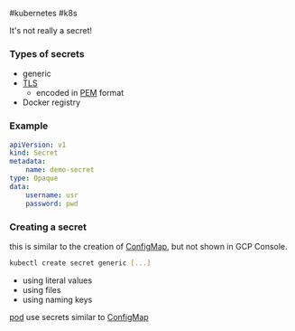 #kubernetes #k8s 

It's not really a secret!

### Types of secrets
- generic
- [TLS](/techstack/security/TLS.md)
	- encoded in [PEM](/PEM) format
- Docker registry

### Example
```yaml
apiVersion: v1
kind: Secret
metadata:
	name: demo-secret
type: Opaque
data:
	username: usr
	password: pwd
```

### Creating a secret
this is similar to the creation of [ConfigMap](/techstack/k8s/ConfigMap.md), but not shown in GCP Console.
```sh
kubectl create secret generic [...]
```
- using literal values
- using files
- using naming keys

[pod](/techstack/gcp/pod.md) use secrets similar to [ConfigMap](/techstack/k8s/ConfigMap.md)